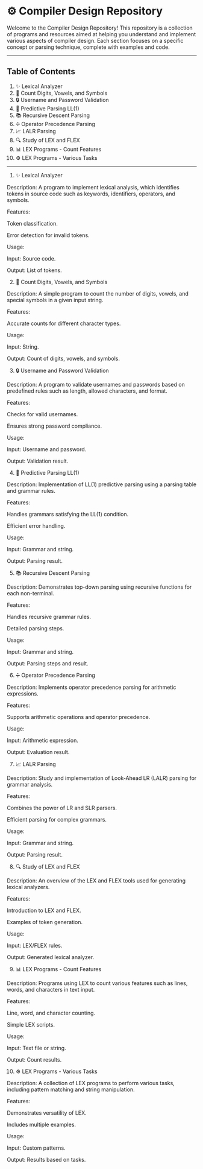 # ⚙️ Compiler Design Repository

Welcome to the Compiler Design Repository! This repository is a collection of programs and resources aimed at helping you understand and implement various aspects of compiler design. Each section focuses on a specific concept or parsing technique, complete with examples and code.

---

## Table of Contents

1. ✨ Lexical Analyzer
2. 🔢 Count Digits, Vowels, and Symbols
3. 🔒 Username and Password Validation
4. 📘 Predictive Parsing LL(1)
5. 📚 Recursive Descent Parsing
6. ➗ Operator Precedence Parsing
7. 📈 LALR Parsing
8. 🔍 Study of LEX and FLEX
9. 📊 LEX Programs - Count Features
10. ⚙️ LEX Programs - Various Tasks

---

1. ✨ Lexical Analyzer

Description:
A program to implement lexical analysis, which identifies tokens in source code such as keywords, identifiers, operators, and symbols.

Features:

Token classification.

Error detection for invalid tokens.

Usage:

Input: Source code.

Output: List of tokens.

2. 🔢 Count Digits, Vowels, and Symbols

Description:
A simple program to count the number of digits, vowels, and special symbols in a given input string.

Features:

Accurate counts for different character types.

Usage:

Input: String.

Output: Count of digits, vowels, and symbols.

3. 🔒 Username and Password Validation

Description:
A program to validate usernames and passwords based on predefined rules such as length, allowed characters, and format.

Features:

Checks for valid usernames.

Ensures strong password compliance.

Usage:

Input: Username and password.

Output: Validation result.

4. 📘 Predictive Parsing LL(1)

Description:
Implementation of LL(1) predictive parsing using a parsing table and grammar rules.

Features:

Handles grammars satisfying the LL(1) condition.

Efficient error handling.

Usage:

Input: Grammar and string.

Output: Parsing result.

5. 📚 Recursive Descent Parsing

Description:
Demonstrates top-down parsing using recursive functions for each non-terminal.

Features:

Handles recursive grammar rules.

Detailed parsing steps.

Usage:

Input: Grammar and string.

Output: Parsing steps and result.

6. ➗ Operator Precedence Parsing

Description:
Implements operator precedence parsing for arithmetic expressions.

Features:

Supports arithmetic operations and operator precedence.

Usage:

Input: Arithmetic expression.

Output: Evaluation result.

7. 📈 LALR Parsing

Description:
Study and implementation of Look-Ahead LR (LALR) parsing for grammar analysis.

Features:

Combines the power of LR and SLR parsers.

Efficient parsing for complex grammars.

Usage:

Input: Grammar and string.

Output: Parsing result.

8. 🔍 Study of LEX and FLEX

Description:
An overview of the LEX and FLEX tools used for generating lexical analyzers.

Features:

Introduction to LEX and FLEX.

Examples of token generation.

Usage:

Input: LEX/FLEX rules.

Output: Generated lexical analyzer.

9. 📊 LEX Programs - Count Features

Description:
Programs using LEX to count various features such as lines, words, and characters in text input.

Features:

Line, word, and character counting.

Simple LEX scripts.

Usage:

Input: Text file or string.

Output: Count results.

10. ⚙️ LEX Programs - Various Tasks

Description:
A collection of LEX programs to perform various tasks, including pattern matching and string manipulation.

Features:

Demonstrates versatility of LEX.

Includes multiple examples.

Usage:

Input: Custom patterns.

Output: Results based on tasks.
